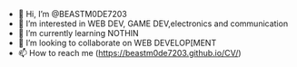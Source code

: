 - 👋 Hi, I’m @BEASTM0DE7203
- 👀 I’m interested in WEB DEV, GAME DEV,electronics and communication
- 🌱 I’m currently learning NOTHIN
- 💞️ I’m looking to collaborate on WEB DEVELOP[MENT
- 📫 How to reach me (https://beastm0de7203.github.io/CV/)


<!---
BEASTM0DE7203/BEASTM0DE7203 is a ✨ special ✨ repository because its `README.md` (this file) appears on your GitHub profile.
You can click the Preview link to take a look at your changes.
--->
